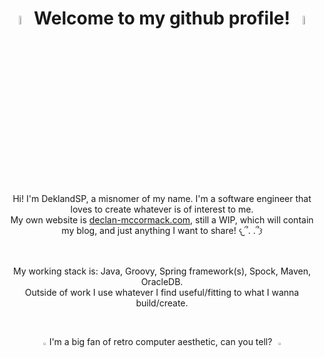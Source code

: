 <h1 align="center"> <img src="https://media1.giphy.com/media/v1.Y2lkPTc5MGI3NjExaWYyczBraHNmZzJmdHQzcmw0cnlrZXMza3IyaXBtOWNrcjBzZW51dyZlcD12MV9pbnRlcm5hbF9naWZfYnlfaWQmY3Q9cw/3pV1IMQQMHYTw7gR8y/giphy.gif" width="6%"> Welcome to my github profile! <img src="https://media1.giphy.com/media/v1.Y2lkPTc5MGI3NjExaWYyczBraHNmZzJmdHQzcmw0cnlrZXMza3IyaXBtOWNrcjBzZW51dyZlcD12MV9pbnRlcm5hbF9naWZfYnlfaWQmY3Q9cw/3pV1IMQQMHYTw7gR8y/giphy.gif" width="6%"> </h1>
<br>
<p align="center">
  Hi! I'm DeklandSP, a misnomer of my name. I'm a software engineer that loves to create whatever is of interest to me.
  <br /> My own website is <a href="https://github.com/DeklandSP" target="_blank">declan-mccormack.com</a>, still a WIP, which will contain my blog, and just anything I want to share! 𐔌՞. .՞𐦯
</p>
<br>

<p align="center">
  My working stack is: Java, Groovy, Spring framework(s), Spock, Maven, OracleDB.<br /> Outside of work I use whatever I find useful/fitting to what I wanna build/create.
</p>
<br>

<p align="center">
<img src="https://media4.giphy.com/media/v1.Y2lkPTc5MGI3NjExMjZqbXlmNnRjMnVwcnZhYmM5bzFpM2hxYzZ2aWthdHJ5cWcxOWRrbSZlcD12MV9pbnRlcm5hbF9naWZfYnlfaWQmY3Q9cw/32McaxRxhMAJOQxQGG/giphy.gif" width="3%">I'm a big fan of retro computer aesthetic, can you tell? <img src="https://media4.giphy.com/media/v1.Y2lkPTc5MGI3NjExMjZqbXlmNnRjMnVwcnZhYmM5bzFpM2hxYzZ2aWthdHJ5cWcxOWRrbSZlcD12MV9pbnRlcm5hbF9naWZfYnlfaWQmY3Q9cw/32McaxRxhMAJOQxQGG/giphy.gif" width="3%">
</p>

<!--I got my gifs from this lovely talented persons GIPHY: https://giphy.com/dinchenix-->

